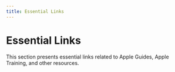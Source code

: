 ```yaml
---
title: Essential Links
---
```


<script setup>
import EssentialLinks from './.vitepress/theme/components/EssentialLinks.vue'
</script>

# Essential Links

This section presents essential links related to Apple Guides, Apple Training, and other resources.

<EssentialLinks />

